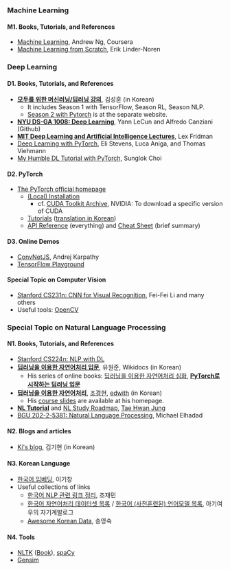 ### Machine Learning
#### M1. Books, Tutorials, and References
* [Machine Learning](https://www.coursera.org/learn/machine-learning?action=enroll), Andrew Ng, Coursera
* [Machine Learning from Scratch](https://github.com/eriklindernoren/ML-From-Scratch), Erik Linder-Noren


### Deep Learning
#### D1. Books, Tutorials, and References
* **[모두를 위한 머신러닝/딥러닝 강의](https://hunkim.github.io/ml/)**, 김성훈 (in Korean)
  * It includes Season 1 with TensorFlow, Season RL, Season NLP.
  * [Season 2 with Pytorch](https://deeplearningzerotoall.github.io/season2/) is at the separate website.
* **[NYU DS-GA 1008: Deep Learning](https://atcold.github.io/pytorch-Deep-Learning/)**, Yann LeCun and Alfredo Canziani (Github)
* **[MIT Deep Learning and Artificial Intelligence Lectures](https://deeplearning.mit.edu/)**, Lex Fridman
* [Deep Learning with PyTorch](https://pytorch.org/assets/deep-learning/Deep-Learning-with-PyTorch.pdf), Eli Stevens, Luca Aniga, and Thomas Viehmann
* [My Humble DL Tutorial with PyTorch](https://github.com/mint-lab/dl_tutorial), Sunglok Choi

#### D2. PyTorch
* [The PyTorch official homepage](https://pytorch.org/)
  * [(Local) Installation](https://pytorch.org/get-started/locally/)
    * cf. [CUDA Toolkit Archive](https://developer.nvidia.com/cuda-toolkit-archive), NVIDIA: To download a specific version of CUDA
  * [Tutorials](https://pytorch.org/tutorials/) ([translation in Korean](https://tutorials.pytorch.kr/))
  * [API Reference](https://pytorch.org/docs/) (everything) and [Cheat Sheet](https://pytorch.org/tutorials/beginner/ptcheat.html) (brief summary)

#### D3. Online Demos
* [ConvNetJS](https://cs.stanford.edu/people/karpathy/convnetjs/), Andrej Karpathy
* [TensorFlow Playground](http://playground.tensorflow.org/)


#### Special Topic on Computer Vision
* [Stanford CS231n: CNN for Visual Recognition](http://cs231n.stanford.edu/), Fei-Fei Li and many others
* Useful tools: [OpenCV](https://opencv.org/)


### Special Topic on Natural Language Processing
#### N1. Books, Tutorials, and References
* [Stanford CS224n: NLP with DL](http://web.stanford.edu/class/cs224n/)
* **[딥러닝을 이용한 자연어처리 입문](https://wikidocs.net/book/2155)**, 유원준, Wikidocs (in Korean)
  * His series of online books: [딥러닝을 이용한 자연어처리 심화](https://wikidocs.net/book/2159), **[PyTorch로 시작하는 딥러닝 입문](https://wikidocs.net/book/2788)**
* **[딥러닝을 이용한 자연어처리](https://www.edwith.org/ai331/)**, [조경현](https://kyunghyuncho.me/), [edwith](https://www.edwith.org/) (in Korean)
  * His [course slides](https://drive.google.com/file/d/1JUpXPchZVXe0wkAiYLKf8ySXcGRpnU7M/view?usp=sharing) are available at his homepage.
* **[NL Tutorial](https://github.com/graykode/nlp-tutorial)** and [NL Study Roadmap](https://github.com/graykode/nlp-roadmap), [Tae Hwan Jung](https://graykode.github.io/)
* [BGU 202-2-5381: Natural Language Processing](https://www.cs.bgu.ac.il/~elhadad/nlp21.html), Michael Elhadad

#### N2. Blogs and articles
* [Ki's blog](https://kh-kim.github.io/), 김기현 (in Korean)

#### N3. Korean Language
* [한국어 임베딩](https://ratsgo.github.io/embedding/), 이기창
* Useful collections of links
  * [한국어 NLP 관련 링크 정리](https://github.com/datanada/Awesome-Korean-NLP), 조재민
  * [한국어 자연어처리 데이터셋 목록](https://littlefoxdiary.tistory.com/42) / [한국어 (사전훈련된) 언어모델 목록](https://littlefoxdiary.tistory.com/81), 아기여우의 자기계발로그
  * [Awesome Korean Data](https://github.com/songys/AwesomeKorean_Data), 송영숙

#### N4. Tools
* [NLTK](http://www.nltk.org/) ([Book](http://www.nltk.org/book/)), [spaCy](https://spacy.io/)
* [Gensim](https://radimrehurek.com/gensim/)
